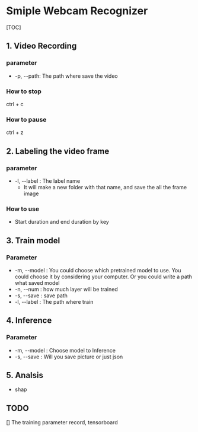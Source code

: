 # Smiple Webcam Recognizer

[TOC]

## 1. Video Recording

### parameter

- -p, --path: The path where save the video

### How to stop

ctrl + c

### How to pause

ctrl + z



## 2. Labeling the video frame

### parameter

- -l, --label : The label name
  - It will make a new folder with that name, and save the all the frame image  

### How to use

- Start duration and end duration by key



## 3. Train model

### Parameter

- -m, --model : You could choose which pretrained model to use. You could choose it by considering your computer. Or you could write a path what saved model
- -n, --num : how much layer will be trained
- -s, --save : save path
- -l, --label :  The path where train

## 4. Inference

### Parameter

- -m, --model : Choose model to Inference
- -s, --save : Will you save picture or just json

## 5. Analsis

- shap

## TODO

[] The training parameter record, tensorboard



